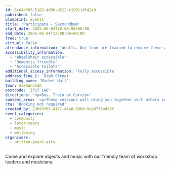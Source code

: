 ```yaml
---
id: 6c64cf05-5182-4d00-a512-e19911df42e0
published: false
blueprint: events
title: 'Participate - Saxmundham'
start_date: 2025-06-04T10:00:00+00:00
end_date: 2025-06-04T12:00:00+00:00
free: true
virtual: false
attendance_information: 'Adults. Our team are trained to ensure these workshops are suitable for those living with long term health conditions, including Dementia and Parkinson’s.'
accessibility_information:
  - 'Wheelchair accessible'
  - 'Dementia friendly'
  - 'Accessible toilets'
additional_access_information: 'Fully accessible'
address_line_1: 'High Street'
building_name: 'Market Hall'
town: Saxmundham
postcode: 'IP17 1AB'
directions: '<p>Bus. Train or Car</p>'
content_area: '<p>These sessions will bring you together with others in your local community, providing an opportunity to take part in activities and connect over tea and cake. Sessions last for two hours and tea and cake is provided. No musical experience is necessary.</p>'
cta: 'Booking not required'
created_by: 23b93f65-4171-46a0-806d-9ce87f14d30f
event_categories:
  - community
  - later-years
  - music
  - wellbeing
organisers:
  - britten-pears-arts
---
```

Come and explore objects and music with our friendly team of workshop leaders and musicians.